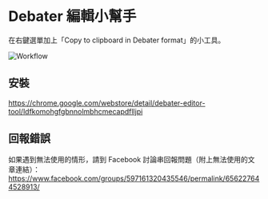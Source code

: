 # Debater 編輯小幫手

在右鍵選單加上「Copy to clipboard in Debater format」的小工具。

![Workflow](http://i.giphy.com/3o72F3b9wlPvltY2Tm.gif)

## 安裝
https://chrome.google.com/webstore/detail/debater-editor-tool/ldfkomohgfgbnnolmbhcmecapdflljpi

## 回報錯誤
如果遇到無法使用的情形，請到 Facebook 討論串回報問題（附上無法使用的文章連結）：
https://www.facebook.com/groups/597161320435546/permalink/656227644528913/
